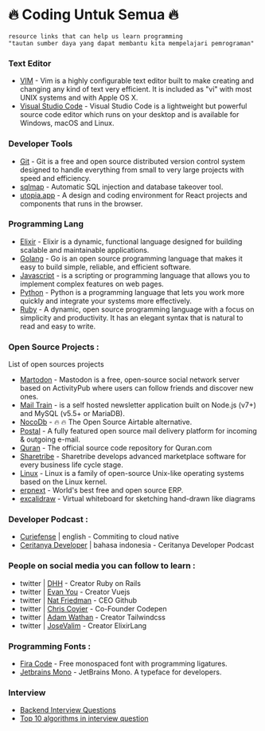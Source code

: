 # :fire: Coding Untuk Semua :fire:
```
resource links that can help us learn programming
"tautan sumber daya yang dapat membantu kita mempelajari pemrograman"
```

### Text Editor
* [VIM](/text-editor/vim.md) - Vim is a highly configurable text editor built to make creating and changing any kind of text very efficient. It is included as "vi" with most UNIX systems and with Apple OS X.
* [Visual Studio Code](/text-editor/visual-studio-code.md) - Visual Studio Code is a lightweight but powerful source code editor which runs on your desktop and is available for Windows, macOS and Linux.

### Developer Tools
* [Git](/tools/git.md) - Git is a free and open source distributed version control system designed to handle everything from small to very large projects with speed and efficiency.
* [sqlmap](https://github.com/sqlmapproject/sqlmap) - Automatic SQL injection and database takeover tool.
* [utopia.app](https://utopia.app/) - A design and coding environment for React projects and components that runs in the browser.


### Programming Lang
*  [Elixir](/programming-lang/elixir.md) - Elixir is a dynamic, functional language designed for building scalable and maintainable applications.
*  [Golang](/programming-lang/golang.md) - Go is an open source programming language that makes it easy to build simple, reliable, and efficient software.
*  [Javascript](/programming-lang/javascript.md) - is a scripting or programming language that allows you to implement complex features on web pages.
*  [Python](/programming-lang/python.md) - Python is a programming language that lets you work more quickly and integrate your systems more effectively.
*  [Ruby](/programming-lang/ruby.md) - A dynamic, open source programming language with a focus on simplicity and productivity. It has an elegant syntax that is natural to read and easy to write.

### Open Source Projects :
List of open sources projects
  - [Martodon](https://github.com/tootsuite/mastodon) - Mastodon is a free, open-source social network server based on ActivityPub where users can follow friends and discover new ones.
  - [Mail Train](https://github.com/Mailtrain-org/mailtrain) - is a self hosted newsletter application built on Node.js (v7+) and MySQL (v5.5+ or MariaDB).
  - [NocoDb](https://github.com/nocodb/nocodb) - 🔥 🔥 The Open Source Airtable alternative.
  - [Postal](https://github.com/postalhq/postal) - A fully featured open source mail delivery platform for incoming & outgoing e-mail.
  - [Quran](https://github.com/quran/quran.com-frontend-v2) - The official source code repository for Quran.com 
  - [Sharetribe](https://github.com/sharetribe/sharetribe) - Sharetribe develops advanced marketplace software for every business life cycle stage.
  - [Linux](oss-projects/linux.md) - Linux is a family of open-source Unix-like operating systems based on the Linux kernel.
  - [erpnext](https://github.com/frappe/erpnext) - World's best free and open source ERP.
  - [excalidraw](https://github.com/excalidraw/excalidraw) - Virtual whiteboard for sketching hand-drawn like diagrams

### Developer Podcast :
  - [Curiefense](https://podcast.curiefense.io/episodes) | english - Commiting to cloud native
  - [Ceritanya Developer](https://anchor.fm/ceritanya-developer) | bahasa indonesia - Ceritanya Developer Podcast
 
### People on social media you can follow to learn :
  - twitter | [DHH](https://twitter.com/dhh) - Creator Ruby on Rails
  - twitter | [Evan You](https://twitter.com/youyuxi) - Creator Vuejs
  - twitter | [Nat Friedman](https://twitter.com/natfriedman) - CEO Github
  - twitter | [Chris Coyier](https://twitter.com/chriscoyier) - Co-Founder Codepen
  - twitter | [Adam Wathan](https://twitter.com/adamwathan) - Creator Tailwindcss
  - twitter | [JoseValim](https://twitter.com/josevalim) - Creator ElixirLang

### Programming Fonts :
  - [Fira Code](https://github.com/tonsky/FiraCode) - Free monospaced font with programming ligatures.
  - [Jetbrains Mono](https://www.jetbrains.com/lp/mono/) - JetBrains Mono. A typeface for developers.

### Interview
*  [Backend Interview Questions](https://github.com/arialdomartini/Back-End-Developer-Interview-Questions)
*  [Top 10 algorithms in interview question](https://www.geeksforgeeks.org/top-10-algorithms-in-interview-questions/)
